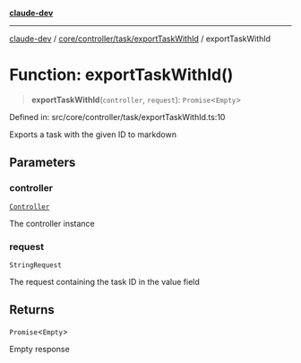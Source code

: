 [**claude-dev**](../../../../../README.md)

***

[claude-dev](../../../../../README.md) / [core/controller/task/exportTaskWithId](../README.md) / exportTaskWithId

# Function: exportTaskWithId()

> **exportTaskWithId**(`controller`, `request`): `Promise`\<`Empty`\>

Defined in: src/core/controller/task/exportTaskWithId.ts:10

Exports a task with the given ID to markdown

## Parameters

### controller

[`Controller`](../../../classes/Controller.md)

The controller instance

### request

`StringRequest`

The request containing the task ID in the value field

## Returns

`Promise`\<`Empty`\>

Empty response
